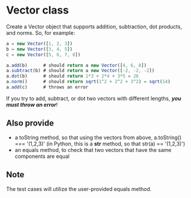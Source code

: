 # Vector class

Create a Vector object that supports addition, subtraction, dot products, and norms. So, for example:

```ts
a = new Vector([1, 2, 3])
b = new Vector([3, 4, 5])
c = new Vector([5, 6, 7, 8])

a.add(b)      # should return a new Vector([4, 6, 8])
a.subtract(b) # should return a new Vector([-2, -2, -2])
a.dot(b)      # should return 1*3 + 2*4 + 3*5 = 26
a.norm()      # should return sqrt(1^2 + 2^2 + 3^2) = sqrt(14)
a.add(c)      # throws an error
```

If you try to add, subtract, or dot two vectors with different lengths, ***you must throw an error***!

## Also provide

- a toString method, so that using the vectors from above, a.toString() === '(1,2,3)' (in Python, this is a __str__ method, so that str(a) == '(1,2,3)')
- an equals method, to check that two vectors that have the same components are equal

## Note
The test cases will utilize the user-provided equals method.